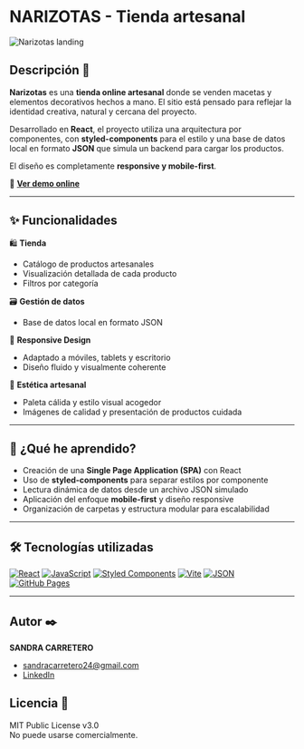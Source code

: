 # NARIZOTAS - Tienda artesanal

![Narizotas landing](https://github.com/SandraCarretero/Narizotas/blob/main/narizotas-landing.png)

## Descripción 📑

**Narizotas** es una **tienda online artesanal** donde se venden macetas y elementos decorativos hechos a mano. El sitio está pensado para reflejar la identidad creativa, natural y cercana del proyecto.

Desarrollado en **React**, el proyecto utiliza una arquitectura por componentes, con **styled-components** para el estilo y una base de datos local en formato **JSON** que simula un backend para cargar los productos.

El diseño es completamente **responsive y mobile-first**.

🔗 **[Ver demo online](https://narizotasartesania.com/)**

---

## ✨ Funcionalidades

🛍️ **Tienda**
- Catálogo de productos artesanales
- Visualización detallada de cada producto
- Filtros por categoría

🗃️ **Gestión de datos**
- Base de datos local en formato JSON

📱 **Responsive Design**
- Adaptado a móviles, tablets y escritorio
- Diseño fluido y visualmente coherente

🎨 **Estética artesanal**
- Paleta cálida y estilo visual acogedor
- Imágenes de calidad y presentación de productos cuidada

---

## 🧠 ¿Qué he aprendido?

- Creación de una **Single Page Application (SPA)** con React
- Uso de **styled-components** para separar estilos por componente
- Lectura dinámica de datos desde un archivo JSON simulado
- Aplicación del enfoque **mobile-first** y diseño responsive
- Organización de carpetas y estructura modular para escalabilidad

---

## 🛠️ Tecnologías utilizadas

[![React](https://img.shields.io/badge/React-20232A?style=for-the-badge&logo=react&logoColor=61DAFB)](https://reactjs.org/)
[![JavaScript](https://img.shields.io/badge/JavaScript-F7DF1E?style=for-the-badge&logo=javascript&logoColor=black)](https://developer.mozilla.org/es/docs/Web/JavaScript)
[![Styled Components](https://img.shields.io/badge/styled--components-DB7093?style=for-the-badge&logo=styled-components&logoColor=white)](https://styled-components.com/)
[![Vite](https://img.shields.io/badge/Vite-646CFF?style=for-the-badge&logo=vite&logoColor=white)](https://vitejs.dev/)
[![JSON](https://img.shields.io/badge/JSON-000000?style=for-the-badge&logo=json&logoColor=white)](https://www.json.org/json-en.html)
[![GitHub Pages](https://img.shields.io/badge/GitHub%20Pages-121013?style=for-the-badge&logo=github&logoColor=white)](https://pages.github.com/)

---

## Autor ✒️

**SANDRA CARRETERO**

- [sandracarretero24@gmail.com](mailto:sandracarretero24@gmail.com)  
- [LinkedIn](https://www.linkedin.com/in/sandra-carretero-lopez/)

## Licencia 📄

MIT Public License v3.0  
No puede usarse comercialmente.
